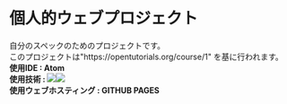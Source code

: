 # 個人的ウェブプロジェクト
<p style="margin-top:20px">自分のスペックのためのプロジェクトです。<br>
このプロジェクトは"https://opentutorials.org/course/1"
を基に行われます。<br>
<strong>使用IDE : Atom</strong><br>
<strong>使用技術 : <img src="https://img.shields.io/badge/html-%23239120.svg?&style=flat-square&logo=html5&logoColor=white"/><img src="https://img.shields.io/badge/css-%23239120.svg?&style=flat-square&logo=css3&logoColor=white"></strong><br>
<strong>使用ウェブホスティング : GITHUB PAGES</strong><br></p>

